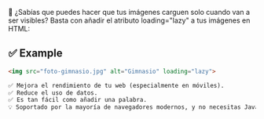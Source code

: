 🚀 ¿Sabías que puedes hacer que tus imágenes carguen solo cuando van a ser visibles?
Basta con añadir el atributo loading="lazy" a tus imágenes en HTML:

## ✅ Example
```html
<img src="foto-gimnasio.jpg" alt="Gimnasio" loading="lazy">

✅ Mejora el rendimiento de tu web (especialmente en móviles).
✅ Reduce el uso de datos.
✅ Es tan fácil como añadir una palabra.
💡 Soportado por la mayoría de navegadores modernos, y no necesitas JavaScript.
